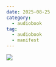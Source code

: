 ```yaml
---
date: 2025-08-25
category:
  - audiobook
tag:
  - audiobook
  - manifest
---
```


[![](https://img.youtube.com/vi/aLOikP6nlEw/0.jpg)](https://www.youtube.com/watch?v=aLOikP6nlEw)
